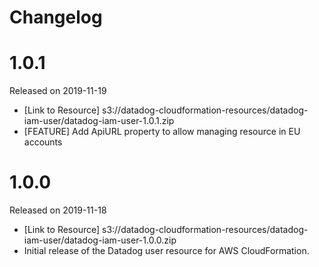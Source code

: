 # Changelog

# 1.0.1

Released on 2019-11-19

* [Link to Resource] s3://datadog-cloudformation-resources/datadog-iam-user/datadog-iam-user-1.0.1.zip
* [FEATURE] Add ApiURL property to allow managing resource in EU accounts

# 1.0.0

Released on 2019-11-18

* [Link to Resource] s3://datadog-cloudformation-resources/datadog-iam-user/datadog-iam-user-1.0.0.zip
* Initial release of the Datadog user resource for AWS CloudFormation.
